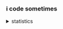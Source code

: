 ### i code sometimes

<details><summary>statistics</summary><p align="middle"><a href="https://github.com/3xq"><img align="left"src="https://github-readme-stats.vercel.app/api?username=3xq&show_icons=true&theme=dark"/>
  <img align="middle" src="https://github-readme-stats.vercel.app/api/top-langs/?username=3xq&layout=compact&theme=dark&langs_count=10"/></a></p></details>
